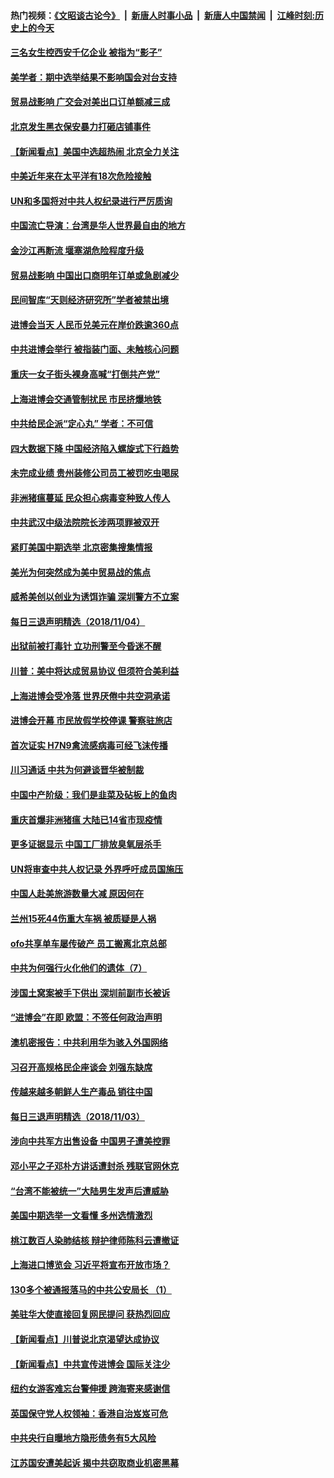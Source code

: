 #### 热门视频：[《文昭谈古论今》](https://github.com/gfw-breaker/wenzhao/blob/master/README.md?t=11051833) &nbsp;|&nbsp; [新唐人时事小品](https://github.com/gfw-breaker/ntdtv-comedy/blob/master/README.md?t=11051833) &nbsp;|&nbsp; [新唐人中国禁闻](https://github.com/gfw-breaker/ntdtv-news/blob/master/README.md?t=11051833) &nbsp;|&nbsp; [江峰时刻:历史上的今天](https://github.com/gfw-breaker/today-in-history/blob/master/README.md?t=11051833) 

#### [三名女生控西安千亿企业 被指为“影子”](../pages/nsc413/n10831775.md?t=11051833) 

#### [美学者：期中选举结果不影响国会对台支持](../pages/nsc413/n10831858.md?t=11051833) 

#### [贸易战影响 广交会对美出口订单额减三成](../pages/nsc413/n10831747.md?t=11051833) 

#### [北京发生黑衣保安暴力打砸店铺事件](../pages/nsc413/n10831733.md?t=11051833) 

#### [【新闻看点】美国中选超热闹 北京全力关注](../pages/nsc413/n10831663.md?t=11051833) 

#### [中美近年来在太平洋有18次危险接触](../pages/nsc413/n10831658.md?t=11051833) 

#### [UN和多国将对中共人权纪录进行严厉质询](../pages/nsc413/n10831604.md?t=11051833) 

#### [中国流亡导演：台湾是华人世界最自由的地方](../pages/nsc413/n10831358.md?t=11051833) 


#### [金沙江再断流 堰塞湖危险程度升级](../pages/nsc413/n10831149.md?t=11051833) 

#### [贸易战影响 中国出口商明年订单或急剧减少](../pages/nsc413/n10830605.md?t=11051833) 

#### [民间智库“天则经济研究所”学者被禁出境](../pages/nsc413/n10831181.md?t=11051833) 

#### [进博会当天 人民币兑美元在岸价跌逾360点](../pages/nsc413/n10830988.md?t=11051833) 

#### [中共进博会举行 被指装门面、未触核心问题](../pages/nsc413/n10831297.md?t=11051833) 

#### [重庆一女子街头裸身高喊“打倒共产党”](../pages/nsc413/n10831191.md?t=11051833) 

#### [上海进博会交通管制扰民 市民挤爆地铁](../pages/nsc413/n10830911.md?t=11051833) 

#### [中共给民企派“定心丸” 学者：不可信](../pages/nsc413/n10829156.md?t=11051833) 

#### [四大数据下降 中国经济陷入螺旋式下行趋势](../pages/nsc413/n10830092.md?t=11051833) 

#### [未完成业绩 贵州装修公司员工被罚吃虫喝尿](../pages/nsc413/n10830862.md?t=11051833) 

#### [非洲猪瘟蔓延 民众担心病毒变种致人传人](../pages/nsc413/n10830722.md?t=11051833) 

#### [中共武汉中级法院院长涉两项罪被双开](../pages/nsc413/n10830295.md?t=11051833) 

#### [紧盯美国中期选举 北京密集搜集情报](../pages/nsc413/n10830469.md?t=11051833) 

#### [美光为何突然成为美中贸易战的焦点](../pages/nsc413/n10830078.md?t=11051833) 

#### [威希美创以创业为诱饵诈骗 深圳警方不立案](../pages/nsc413/n10830065.md?t=11051833) 

#### [每日三退声明精选（2018/11/04）](../pages/nsc413/n10830509.md?t=11051833) 

#### [出狱前被打毒针 立功刑警至今昏迷不醒](../pages/nsc413/n10828121.md?t=11051833) 

#### [川普：美中将达成贸易协议 但须符合美利益](../pages/nsc413/n10829982.md?t=11051833) 

#### [上海进博会受冷落 世界厌倦中共空洞承诺](../pages/nsc413/n10829942.md?t=11051833) 

#### [进博会开幕 市民放假学校停课 警察驻旅店](../pages/nsc413/n10829858.md?t=11051833) 

#### [首次证实 H7N9禽流感病毒可经飞沫传播](../pages/nsc413/n10829905.md?t=11051833) 

#### [川习通话 中共为何避谈晋华被制裁](../pages/nsc413/n10829666.md?t=11051833) 

#### [中国中产阶级：我们是韭菜及砧板上的鱼肉](../pages/nsc413/n10829802.md?t=11051833) 

#### [重庆首爆非洲猪瘟 大陆已14省市现疫情](../pages/nsc413/n10829872.md?t=11051833) 

#### [更多证据显示 中国工厂排放臭氧层杀手](../pages/nsc413/n10829755.md?t=11051833) 

#### [UN将审查中共人权记录 外界呼吁成员国施压](../pages/nsc413/n10829693.md?t=11051833) 

#### [中国人赴美旅游数量大减 原因何在](../pages/nsc413/n10827966.md?t=11051833) 

#### [兰州15死44伤重大车祸 被质疑是人祸](../pages/nsc413/n10829627.md?t=11051833) 

#### [ofo共享单车屡传破产 员工搬离北京总部](../pages/nsc413/n10829592.md?t=11051833) 

#### [中共为何强行火化他们的遗体（7）](../pages/nsc413/n10828631.md?t=11051833) 


#### [涉国土窝案被手下供出 深圳前副市长被诉](../pages/nsc413/n10829155.md?t=11051833) 

#### [“进博会”在即 欧盟：不签任何政治声明](../pages/nsc413/n10829255.md?t=11051833) 

#### [澳机密报告：中共利用华为骇入外国网络](../pages/nsc413/n10828741.md?t=11051833) 

#### [习召开高规格民企座谈会 刘强东缺席](../pages/nsc413/n10828929.md?t=11051833) 

#### [传越来越多朝鲜人生产毒品 销往中国](../pages/nsc413/n10829067.md?t=11051833) 

#### [每日三退声明精选（2018/11/03）](../pages/nsc413/n10828921.md?t=11051833) 

#### [涉向中共军方出售设备 中国男子遭美控罪](../pages/nsc413/n10828486.md?t=11051833) 

#### [邓小平之子邓朴方讲话遭封杀 残联官网休克](../pages/nsc413/n10828825.md?t=11051833) 

#### [“台湾不能被统一”大陆男生发声后遭威胁](../pages/nsc413/n10828629.md?t=11051833) 

#### [美国中期选举一文看懂 多州选情激烈](../pages/nsc413/n10828515.md?t=11051833) 

#### [桃江数百人染肺结核 辩护律师陈科云遭撤证](../pages/nsc413/n10828485.md?t=11051833) 

#### [上海进口博览会 习近平将宣布开放市场？](../pages/nsc413/n10828470.md?t=11051833) 

#### [130多个被通报落马的中共公安局长 （1）](../pages/nsc413/n10826019.md?t=11051833) 

#### [美驻华大使直接回复网民提问 获热烈回应](../pages/nsc413/n10828446.md?t=11051833) 

#### [【新闻看点】川普说北京渴望达成协议](../pages/nsc413/n10828344.md?t=11051833) 

#### [【新闻看点】中共宣传进博会 国际关注少](../pages/nsc413/n10828305.md?t=11051833) 

#### [纽约女游客难忘台警伸援 跨海寄来感谢信](../pages/nsc413/n10828415.md?t=11051833) 

#### [英国保守党人权领袖：香港自治岌岌可危](../pages/nsc413/n10828417.md?t=11051833) 

#### [中共央行自曝地方隐形债务有5大风险](../pages/nsc413/n10828371.md?t=11051833) 

#### [江苏国安遭美起诉 揭中共窃取商业机密黑幕](../pages/nsc413/n10827004.md?t=11051833) 

